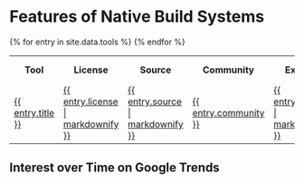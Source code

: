 # Features of Native Build Systems

<table>
  <tr>
    <th>Tool</th>
    <th>License</th>
    <th>Source</th>
    <th>Community</th>
    <th>Example</th>
    <th>Performance:<br/>Incremental Builds</th>
    <th>Performance:<br/>Task Output Caching</th>
    <th>Performance:<br/>Incremental Subtasks</th>
    <th>Performance:<br/>Compiler Daemon</th>
    <th>Performance:<br/>Parallel Execution</th>
    <th>Performance:<br/>Parallel Download of Dependencies</th>
    <th>Build Scans:<br/>Collaborative Debugging</th>
    <th>Build Scans:<br/>Compare Builds </th>
    <th>Build Scans:<br/>Extend and Customize</th>
    <th>Build Scans:<br/>Track and Export History Across all Builds</th>
    <th>Command-Line Interface:<br/>Task Exclusion</th>
    <th>Command-Line Interface:<br/>Continuous Build</th>
    <th>Command-Line Interface:<br/>Composite Builds</th>
    <th>Command-Line Interface:<br/>Dry Run</th>
    <th>Command-Line Interface:<br/>Continue Execution After Failures</th>
    <th>Command-Line Interface:<br/>Sync Dependency Cache with Repository</th>
  </tr>
  {% for entry in site.data.tools %}
    <tr>
      <td><a href="{{ entry.url }}">{{ entry.title }}</a></td>
      <td><a href="{{ entry.license }}">{{ entry.license | markdownify }}</a></td>
      <td><a href="{{ entry.source }}">{{ entry.source | markdownify }}</a></td>
      <td><a href="{{ entry.community }}">{{ entry.community }}</a></td>
      <td><a href="{{ entry.example }}">{{ entry.example | markdownify }}</a></td>
      <td><a href="{{ entry.performance_incremental_builds }}">{{ entry.performance_incremental_builds }}</a></td>
      <td><a href="{{ entry.performance_task_output_caching }}">{{ entry.performance_task_output_caching }}</a></td>
      <td><a href="{{ entry.performance_incremental_subtasks }}">{{ entry.performance_incremental_subtasks }}</a></td>
      <td><a href="{{ entry.performance_compiler_daemon }}">{{ entry.performance_compiler_daemon }}</a></td>
      <td><a href="{{ entry.performance_parallel_execution }}">{{ entry.performance_parallel_execution }}</a></td>
      <td><a href="{{ entry.performance_parallel_download_of_dependencies }}">{{ entry.performance_parallel_download_of_dependencies }}</a></td>
      <td><a href="{{ entry.build_scans_collaborative_debugging }}">{{ entry.build_scans_collaborative_debugging }}</a></td>
      <td><a href="{{ entry.build_scans_compare_builds }}">{{ entry.build_scans_compare_builds }}</a></td>
      <td><a href="{{ entry.build_scans_extend_and_customize }}">{{ entry.build_scans_extend_and_customize }}</a></td>
      <td><a href="{{ entry.build_scans_track_and_export_history_across_all_builds }}">{{ entry.build_scans_track_and_export_history_across_all_builds }}</a></td>
      <td><a href="{{ entry.command_line_interface_task_exclusion }}">{{ entry.command_line_interface_task_exclusion }}</a></td>
      <td><a href="{{ entry.command_line_interface_continuous_build }}">{{ entry.command_line_interface_continuous_build }}</a></td>
      <td><a href="{{ entry.command_line_interface_composite_builds }}">{{ entry.command_line_interface_composite_builds }}</a></td>
      <td><a href="{{ entry.command_line_interface_dry_run }}">{{ entry.command_line_interface_dry_run }}</a></td>
      <td><a href="{{ entry.command_line_interface_continue_execution_after_failures }}">{{ entry.command_line_interface_continue_execution_after_failures }}</a></td>
      <td><a href="{{ entry.command_line_interface_sync_dependency_cache_with_repository }}">{{ entry.command_line_interface_sync_dependency_cache_with_repository }}</a></td>
    </tr>
  {% endfor %}
</table>

## Interest over Time on Google Trends

<div markdown="0">
  <script type="text/javascript" src="https://ssl.gstatic.com/trends_nrtr/1154_RC03/embed_loader.js"></script>
  <script type="text/javascript">
    trends.embed.renderExploreWidget("TIMESERIES", {"comparisonItem":[{"keyword":"bazel build","geo":"","time":"today 12-m"},{"keyword":"buck build","geo":"","time":"today 12-m"},{"keyword":"conan build","geo":"","time":"today 12-m"},{"keyword":"gradle build","geo":"","time":"today 12-m"},{"keyword":"scons build","geo":"","time":"today 12-m"}],"category":0,"property":""}, {"exploreQuery":"q=bazel%20build,buck%20build,conan%20build,gradle%20build,scons%20build&date=today 12-m,today 12-m,today 12-m,today 12-m,today 12-m","guestPath":"https://trends.google.com:443/trends/embed/"});
  </script>
</div>
